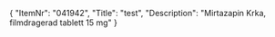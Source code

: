 {
  "ItemNr": "041942",
  "Title": "test",
  "Description": "Mirtazapin Krka, filmdragerad tablett 15 mg"
}